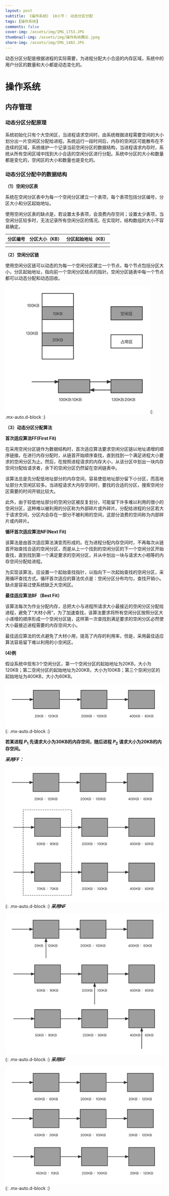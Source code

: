 ```yaml
---
layout: post
subtitle: 《操作系统》 18小节： 动态分区分配
tags: [操作系统]
comments: false
cover-img: /assets/img/IMG_1753.JPG
thumbnail-img: /assets/img/操作系统概论.jpeg
share-img: /assets/img/IMG_1482.JPG
---
```


动态分区分配是根据进程的实际需要，为进程分配大小合适的内存区域，系统中的用户分区的数量和大小都是动态变化的。

# 操作系统

##  内存管理

### 动态分区分配原理

系统初始化只有个大空闲区，当进程请求空间时，由系统根据进程需要空间的大小划分出一片空闲区分配给进程。系统运行一段时间后，内存的空闲区可能散布在不连续的区域，系统维护一个记录当前空闲分区的数据结构，当进程请求内存时，系统从所有空闲区域中找到大小合适的空闲分区进行分配。系统中分区的大小和数量都是变化的，空闲区的大小和数量也是变化的。

### 动态分区分配中的数据结构

**（1）空闲分区表**

系统在空闲分区表中为每一个空闲分区建立一个表项，每个表项包括分区编号，分区大小和分区起始地址。

使用空闲分区表的缺点是，若设置太多表项，会浪费内存空间；设置太少表项，当空闲分区较多时，无法记录所有空闲分区的情况。在实现时，结构数组的大小不容易确定。

| 分区编号 | 分区大小（KB） | 分区起始地址（KB） |
|:----:|:--------:|:----------:|
|      |          |            |
|      |          |            |

**（2）空闲分区链** 

使用空闲分区链可以动态的为每一个空闲分区建立一个节点，每个节点包括分区大小，分区起始地址，指向前一个空闲分区结点的指针。空闲分区链表中每一个节点都可以动态分配和动态回收。

![操作系统-内存管理-空闲分区链.png](../assets/img/操作系统-内存管理-空闲分区链.png){: .mx-auto.d-block :}

**（3）动态分区分配算法**

**首次适应算法FF(First Fit)**

在采用空闲分区链作为数据结构时，首次适应算法要求空闲分区链以地址递增的顺序链接。在进行内存分配时，从链首开始顺序查找，直到找到一个满足进程大小要求的空闲分区为止。然后，在按照进程请求的内存大小，从该分区中划出一块内存空间分配给请求者，余下的空闲分区仍然留在空闲链表中。

该算法总是先分配低地址部分的内存空间，容易使低地址部分留下小分区，而高地址部分大空闲区较多。当进程请求大内存空间时，要找的合适的分区，搜索空闲分区需要的时间开销比较大。

此外，由于较低地址部分的空闲分区被反复划分，可能留下许多难以利用的很小的空闲分区，这种难以被利用的分区称为外部碎片或外碎片。分配给进程的分区若大于请求空间，分区内会存在一部分不被利用的空间，这部分浪费的空间称为内部碎片或内碎片。


**循环首次适应算法NF(Next Fit)**

该算法是由首次适应算法演变而形成的。在为进程分配内存空间时，不再每次从链首开始查找合适的空闲分区，而是从上一个找到的空闲分区的下一个空闲分区开始查找，直到找到第一个满足要求的空闲分区，并从中划出一块与请求大小相等的内存空间分配给进程。

为实现该算法，应设置一个起始查找指针，以指向下一次起始查找的空闲分区，采用循环查找方式。循环首次适应的算法优点是：空闲分区分布均匀，查找开销小。缺点是容易过使系统缺乏大空闲区。

**最佳适应算法BF（Best Fit）**

该算法每次为作业分配内存，总把大小与进程所请求大小最接近的空闲分区分配给进程，避免了“大材小用”，为了加速查找，该算法要求将所有空闲分区按照分区大小递增的顺序形成一个空闲分区链，这样第一次查找到满足要求的空闲分区必然使大小最接近进程需要的内存空间大小。

最佳适应算法的优点避免了大材小用，提高了内存的利用率，但是，采用最佳适应算法容易留下难以利用的小空闲区。


**(4)例**

假设系统中现有3个空闲分区，第一个空闲分区的起始地址为20KB，大小为120KB；第二空闲分区的起始地址为200KB，大小为100KB；第三个空闲分区的起始地址为400KB，大小为60KB。

![操场系统-内存管理-内存分配算法.png](../assets/img/操场系统-内存管理-内存分配算法.png){: .mx-auto.d-block :}

**若某进程 $P_1$ 先请求大小为30KB的内存空间，随后进程 $P_2$ 请求大小为20KB的内存空间。**

_**采用FF：**_

![操场系统-内存管理-内存分配算法-FF.png](../assets/img/操场系统-内存管理-内存分配算法-FF.png){: .mx-auto.d-block :}
_**采用NF**_

![操场系统-内存管理-内存分配算法-NF.png](../assets/img/操场系统-内存管理-内存分配算法-NF.png){: .mx-auto.d-block :}
_**采用BF**_

![操场系统-内存管理-内存分配算法-BF.png](../assets/img/操场系统-内存管理-内存分配算法-BF.png){: .mx-auto.d-block :}